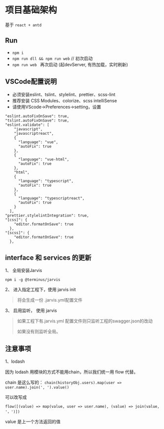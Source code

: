 # 项目基础架构

基于 `react + antd`

## Run

- `npm i`
- `npm run dll && npm run web` // 初次启动
- `npm run web ` 再次启动 (起devServer, 有热加载，实时刷新)

## VSCode配置说明
* 必须安装eslint、tslint、stylelint、prettier、scss-lint
* 推荐安装 CSS Modules、colorize、scss intelliSense
* 请使用VScode->Preferences->setting，设置

```shell
"eslint.autoFixOnSave": true,
"tslint.autoFixOnSave": true,
"eslint.validate": [
    "javascript",
    "javascriptreact",
    {
      "language": "vue",
      "autoFix": true
    },
    {
      "language": "vue-html",
      "autoFix": true
    },
    "html",
    {
      "language": "typescript",
      "autoFix": true
    },
    {
      "language": "typescriptreact",
      "autoFix": true
    }
  ],
"prettier.stylelintIntegration": true,
"[css]": {
    "editor.formatOnSave": true
  },
"[scss]": {
    "editor.formatOnSave": true
  },
```

## interface 和 services 的更新

1、 全局安装Jarvis

```shell
npm i -g @terminus/jarvis
```

2、 进入指定工程下，使用 jarvis init

   > 将会生成一份 .jarvis.yml配置文件

3、 启用监听， 使用 jarvis

   > 如果工程下有.jarvis.yml 配置文件则只监听工程的swagger.json的改动
   >
   > 如果没有则监听全局。
   
## 注意事项
1、lodash

  因为 lodash 用模块的方式不能用chain，所以我们统一用 flow 代替。

  chain 是这么写的：
  `chain(historyObj.users).map(user => user.name).join(', ').value()`

  可以改写成

  `flow([(value) => map(value, user => user.name), (value) => join(value, '，')])`

  value 是上一个方法返回的值


